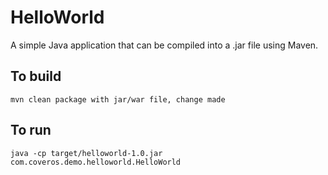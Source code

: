 HelloWorld
==========

A simple Java application that can be compiled into a .jar file using Maven.

To build
--------
    mvn clean package with jar/war file, change made

To run
------
    java -cp target/helloworld-1.0.jar com.coveros.demo.helloworld.HelloWorld
